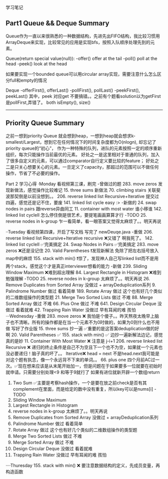 学习笔记

Part1
Queue && Deque Summary
-------------------------
Queue作为一直以来很熟悉的一种数据结构，先进先出FIFO结构，我比较习惯用ArrayDeque来实现，比较常见的应用是实现bfs，按照入队顺序处理先到的元素。

Queue(return special value(null)):
-offer() offer at the tail
-poll() poll at the head
-peek() look at the head

如果要实现一个bounded queue可以用circular array实现，需要注意什么怎么区分full和empty的情况

Deque
-offerFirst(), offerLast()
-pollFirst(), pollLast()
-peekFirst(), peekLast()
其中，peek 对应get 不要搞错。。之前有个题看solution以为getFirst 是pollFirst,弄错了。
both isEmpty(), size()

-------------------------
Priority Queue Summary
-------------------------
之前一想到priority Queue 就会想到heap，一想到heap就会想求k-smallest/Largest，想到它在任何情况下的时间复杂度都为O(nlogn), 却忘记了priority queue的“初心”， 作为一种特殊的队列，进队的元素按照一定的顺序重新组织，每次只能操作当前最优的元素。 好处之一是这里相对于普通的队列，加入了很多自定义的元素，可以通过comparator自行定义要比较的feature； 好处之二是只关心想要关心的元素。一旦定义了capacity，那超过的范围可以不做任何操作，节省了不必要的操作。

Part 2
学习心得
·Monday
看视频第三课，刷完
-曾做过的题
283. move zeros 发现新做法，感觉操作比较难记
15. three sums 新做法
70. climbing stairs 关联斐波那契倒是以前没想到。。
206. reverse linked list Recursive+Iterative 提交过四遍，感觉还是记不住，要废
141. linked list cycle easy :>
-新做的
24. swap nodes in pairs 跟reverse异曲同工
11. container with most water 谁小移谁
142. linked list cycleII 怎么停住倒是很艺术，要提笔画画算算才行
-TODO
25. reverse nodes in k-group 乍一看简单，看一眼答案又觉得太麻烦了。。明天再说

··Tuesday
看视频第四课，开启了写文档 写完了 newDeuqe.java
-重做
206. reverse linked list Recursive+Iterative recursive ❌又错了 啊我死了。
142. linked list cycleII ✅完美搞定
24. Swap Nodes in Pairs ✅完美搞定
283. move zeros ❌还是没记住
20. Valid Parentheses ❗️发现新解法 免除了把左右括号放入map中的麻烦
155. stack with min() ❗️惊了，发现神人自己写linked list而不是用两个stack，感觉这个才是真正interviewer想看的能力
-新做
239. Sliding Window Maximum ❌难到超出理解
84. Largest Rectangle in Histogram ❌难到勉强理解
-TODO
25. reverse nodes in k-group 太麻烦了。。明天再说
26. Remove Duplicates from Sorted Array 没做过   + arrayDeduplication系列
9. 	Palindrome Number 做过 看着简单 
189. Rotate Array 做过  这个也有好几个类似的二维数组操作的类型题
21. Merge Two Sorted Lists 做过 不难
88. Merge Sorted Array  做过 不难
66. Plus One 做过 不难
641. Design Circular Deque  没做过 看着就难 
42. Trapping Rain Water 没做过 早有耳闻的难 孩怕
···Wednesday
-重做
283. move zeros ❌ 我怕是个傻子。。昨天熬夜太晚早上脑子也不清晰。所有的操作都是在当一个元素不为0时做的，如果为0则什么也不用做 写好了作业版
15. three sums 抄一遍 ✅重要的是这答案deduplication做的好啊
20. Valid Parentheses ✅
155. stack with min() ✅ 边抄一遍新解法边记，感觉真的是妙
11.  Container With Most Water ❌ 注意是 j-i+1
206. reverse linked list Recursive ❌ 递归的终止条件是自己不为空且下一个也不为空，如果就一个元素也没必要递归！脑子真的坏了。。 Iterative❌ head = next 不是head.next我可能是对这个题有执念，像一个永远背不下来的单词。。
66. plus one 四个月前AC过一次。✅现在想来应该是从末尾开始加一，但是问题在于如果要多一位就要在初始时就申请。只需要分别处理<9 和等于9就行了 如果有进位就新开辟一个数组return
1. Two Sum ✅主要是考察hash操作，一个是要在放之前check是否有其complement在里面，而是给定的数中没有重复，所以key可以是nums[i]
-TODO
239. Sliding Window Maximum 
84. Largest Rectangle in Histogram 
25. reverse nodes in k-group 太麻烦了。。明天再说
26. Remove Duplicates from Sorted Array 没做过   + arrayDeduplication系列
9. 	Palindrome Number 做过 看着简单 
189. Rotate Array 做过  这个也有好几个类似的二维数组操作的类型题
21. Merge Two Sorted Lists 做过 不难
88. Merge Sorted Array  做过 不难
641. Design Circular Deque  没做过 看着就难 
42. Trapping Rain Water 没做过 早有耳闻的难 孩怕

····Thuresday
155. stack with min() ❌ 要注意数据结构的定义，先成员变量，再构造函数




